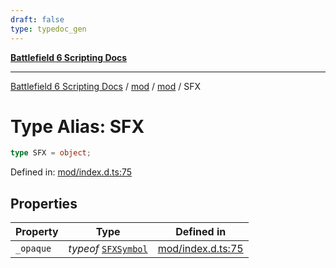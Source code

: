 ```yaml
---
draft: false
type: typedoc_gen
---
```


[**Battlefield 6 Scripting Docs**](../../../_index.md)

***

[Battlefield 6 Scripting Docs](../../../_index.md) / [mod](../../_index.md) / [mod](../_index.md) / SFX

# Type Alias: SFX

```ts
type SFX = object;
```

Defined in: [mod/index.d.ts:75](https://github.com/battlefield-portal-community/portal-docs/blob/6d87e21c5922a3efb03c634dbe98e5fe6e797672/generators/santiago/mod/index.d.ts#L75)

## Properties

| Property | Type | Defined in |
| ------ | ------ | ------ |
| <a id="_opaque"></a> `_opaque` | *typeof* [`SFXSymbol`](../SFXSymbol/_index.md) | [mod/index.d.ts:75](https://github.com/battlefield-portal-community/portal-docs/blob/6d87e21c5922a3efb03c634dbe98e5fe6e797672/generators/santiago/mod/index.d.ts#L75) |
